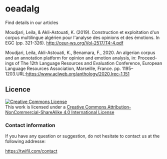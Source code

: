 # oeadalg


Find details in our articles

Moudjari, Leila, & Akli-Astouati, K. (2019). Construction et exploitation d'un corpus multilingue algérien pour l'analyse des opinions et des émotions. In EGC (pp. 321-326).
http://ceur-ws.org/Vol-2517/T4-4.pdf

Moudjari, Leila, Akli-Astouati, K., Benamara, F., 2020. An algerian corpus and an annotation platform for opinion and emotion analysis, in: Proceed-ings of The 12th Language Resources and Evaluation Conference, European Language Resources Association, Marseille, France. pp. 1195–1203.URL:https://www.aclweb.org/anthology/2020.lrec-1.151 


<p><h2>Licence</h2>
<a rel="license" href="http://creativecommons.org/licenses/by-nc-sa/4.0/"><img alt="Creative Commons License" style="border-width:0" src="https://i.creativecommons.org/l/by-nc-sa/4.0/88x31.png" /></a><br />This work is licensed under a <a rel="license" href="http://creativecommons.org/licenses/by-nc-sa/4.0/">Creative Commons Attribution-NonCommercial-ShareAlike 4.0 International License</a></p>


<h3>Contact information</h3>
If you have any question or suggestion, do not hesitate to contact us at the following addresse:

https://twifil.com/contact
